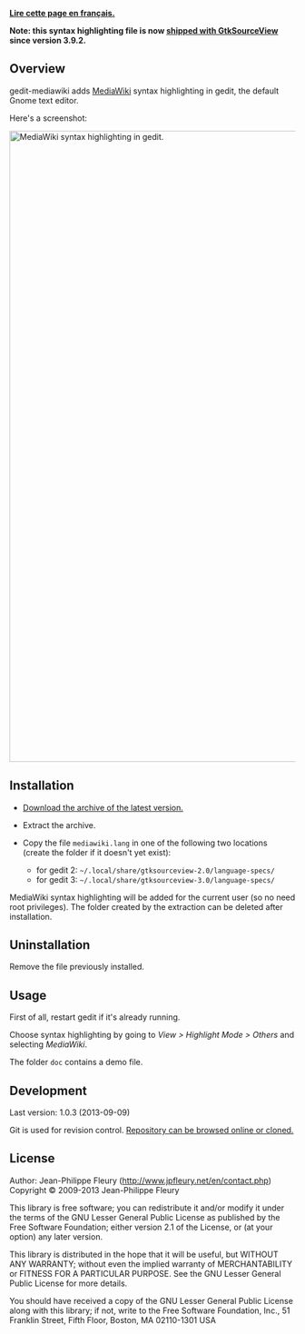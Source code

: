 <p lang="fr"><strong><a hreflang="fr" href="http://www.jpfleury.net/logiciels/gedit-mediawiki.php">Lire cette page en français.</a></strong></p>

**Note: this syntax highlighting file is now [shipped with GtkSourceView](https://git.gnome.org/browse/gtksourceview/commit/?id=db965e3a) since version 3.9.2.**

## Overview

gedit-mediawiki adds [MediaWiki](http://meta.wikimedia.org/wiki/Help:Editing) syntax highlighting in gedit, the default Gnome text editor.

Here's a screenshot:

<img src="https://gitorious.org/projets-divers/gedit-mediawiki/raw/master:doc/exemple1.png" width="685" height="1112" alt="MediaWiki syntax highlighting in gedit." />

## Installation

- [Download the archive of the latest version.](https://gitorious.org/projets-divers/gedit-mediawiki/archive/master.zip)

- Extract the archive.

- Copy the file `mediawiki.lang` in one of the following two locations (create the folder if it doesn't yet exist):

	- for gedit 2: `~/.local/share/gtksourceview-2.0/language-specs/`
	- for gedit 3: `~/.local/share/gtksourceview-3.0/language-specs/`

MediaWiki syntax highlighting will be added for the current user (so no need root privileges). The folder created by the extraction can be deleted after installation.

## Uninstallation

Remove the file previously installed.

## Usage

First of all, restart gedit if it's already running.

Choose syntax highlighting by going to *View > Highlight Mode > Others* and selecting *MediaWiki*.

The folder `doc` contains a demo file.

## Development

Last version: 1.0.3 (2013-09-09)

Git is used for revision control. [Repository can be browsed online or cloned.](https://gitorious.org/projets-divers/gedit-mediawiki)

## License

Author: Jean-Philippe Fleury (<http://www.jpfleury.net/en/contact.php>)  
Copyright © 2009-2013 Jean-Philippe Fleury

This library is free software; you can redistribute it and/or
modify it under the terms of the GNU Lesser General Public
License as published by the Free Software Foundation; either
version 2.1 of the License, or (at your option) any later version.

This library is distributed in the hope that it will be useful,
but WITHOUT ANY WARRANTY; without even the implied warranty of
MERCHANTABILITY or FITNESS FOR A PARTICULAR PURPOSE.  See the GNU
Lesser General Public License for more details.

You should have received a copy of the GNU Lesser General Public
License along with this library; if not, write to the Free Software
Foundation, Inc., 51 Franklin Street, Fifth Floor, Boston, MA  02110-1301  USA

